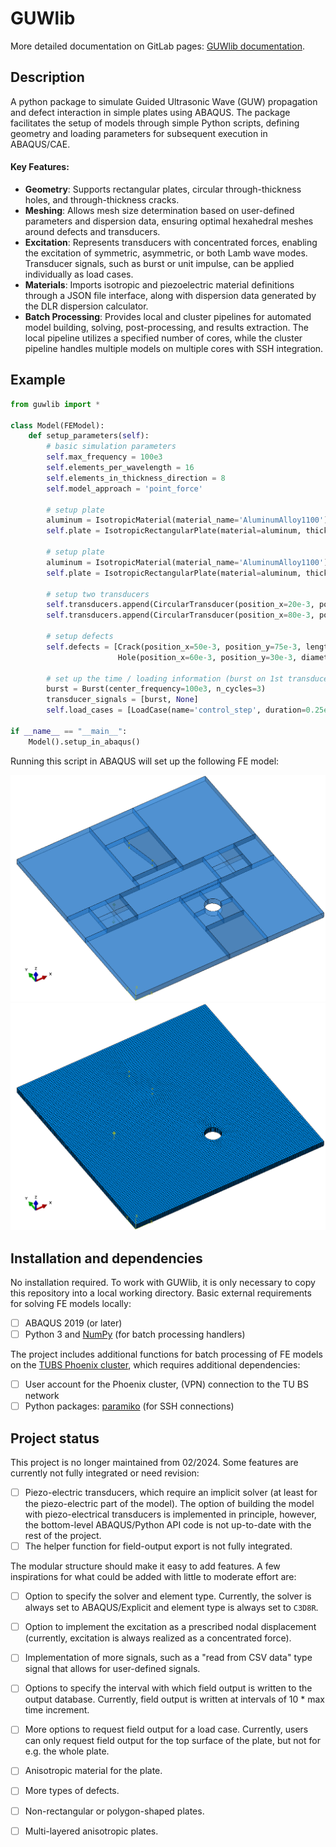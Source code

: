 # GUWlib
More detailed documentation on GitLab pages: [GUWlib documentation](https://guw-j-froboese-7e83bff35047dd42a62d8fb269d632ab5d9e6a1d5b2d7867.gitlab-pages.rz.tu-bs.de/index.html).

## Description
<!--- Let people know what your project can do specifically. Provide context and add a link to any reference visitors might be unfamiliar with. A list of Features or a Background subsection can also be added here. If there are alternatives to your project, this is a good place to list differentiating factors. --->

A python package to simulate Guided Ultrasonic Wave (GUW) propagation and defect interaction in simple plates using ABAQUS. The package facilitates the setup of models through simple Python scripts, defining geometry and loading parameters for subsequent execution in ABAQUS/CAE.

#### Key Features:

- **Geometry**: Supports rectangular plates, circular through-thickness holes, and through-thickness cracks.
- **Meshing**: Allows mesh size determination based on user-defined parameters and dispersion data, ensuring optimal hexahedral meshes around defects and transducers.
- **Excitation**: Represents transducers with concentrated forces, enabling the excitation of symmetric, asymmetric, or both Lamb wave modes. Transducer signals, such as burst or unit impulse, can be applied individually as load cases.
- **Materials**: Imports isotropic and piezoelectric material definitions through a JSON file interface, along with dispersion data generated by the DLR dispersion calculator.
- **Batch Processing**: Provides local and cluster pipelines for automated model building, solving, post-processing, and results extraction. The local pipeline utilizes a specified number of cores, while the cluster pipeline handles multiple models on multiple cores with SSH integration.


<!--- ## Visuals --->
<!--- Depending on what you are making, it can be a good idea to include screenshots or even a video (you'll frequently see GIFs rather than actual videos). Tools like ttygif can help, but check out Asciinema for a more sophisticated method. --->
## Example
<!--- Use examples liberally, and show the expected output if you can. It's helpful to have inline the smallest example of usage that you can demonstrate, while providing links to more sophisticated examples if they are too long to reasonably include in the README. --->

```python
from guwlib import *

class Model(FEModel):
    def setup_parameters(self):
        # basic simulation parameters
        self.max_frequency = 100e3
        self.elements_per_wavelength = 16
        self.elements_in_thickness_direction = 8
        self.model_approach = 'point_force'

        # setup plate
        aluminum = IsotropicMaterial(material_name='AluminumAlloy1100')
        self.plate = IsotropicRectangularPlate(material=aluminum, thickness=3e-3, width=0.2, length=0.2)

        # setup plate
        aluminum = IsotropicMaterial(material_name='AluminumAlloy1100')
        self.plate = IsotropicRectangularPlate(material=aluminum, thickness=3e-3, width=100e-3, length=100e-3)

        # setup two transducers
        self.transducers.append(CircularTransducer(position_x=20e-3, position_y=50e-3, position_z='symmetric', diameter=16e-3))
        self.transducers.append(CircularTransducer(position_x=80e-3, position_y=50e-3, position_z='symmetric', diameter=16e-3))

        # setup defects
        self.defects = [Crack(position_x=50e-3, position_y=75e-3, length=15e-3, angle_degrees=12),
                        Hole(position_x=60e-3, position_y=30e-3, diameter=8e-3)]

        # set up the time / loading information (burst on 1st transducer)
        burst = Burst(center_frequency=100e3, n_cycles=3)
        transducer_signals = [burst, None]
        self.load_cases = [LoadCase(name='control_step', duration=0.25e-3, transducer_signals=transducer_signals, output_request='field')]

if __name__ == "__main__":
    Model().setup_in_abaqus()
```

Running this script in ABAQUS will set up the following FE model:

![example fe-model geometry](docs/source/_static/minimal_example_model.png "geometry of the created FE model") ![example fe-model mesh](docs/source/_static/minimal_example_model_mesh.png "mesh of the genereated FE model")


## Installation and dependencies
No installation required. To work with GUWlib, it is only necessary to copy this repository into a local working directory.
Basic external requirements for solving FE models locally:
- [ ] ABAQUS 2019 (or later)
- [ ] Python 3 and [NumPy](https://numpy.org/) (for batch processing handlers)

The project includes additional functions for batch processing of FE models on the [TUBS Phoenix cluster](https://doku.rz.tu-bs.de/doku.php?id=hlr:phoenix), which requires additional dependencies:
- [ ] User account for the Phoenix cluster, (VPN) connection to the TU BS network
- [ ] Python packages: [paramiko](https://www.paramiko.org/) (for SSH connections)

<!--- Within a particular ecosystem, there may be a common way of installing things, such as using Yarn, NuGet, or Homebrew. However, consider the possibility that whoever is reading your README is a novice and would like more guidance. Listing specific steps helps remove ambiguity and gets people to using your project as quickly as possible. If it only runs in a specific context like a particular programming language version or operating system or has dependencies that have to be installed manually, also add a Requirements subsection. --->



## Project status
<!--- If you have run out of energy or time for your project, put a note at the top of the README saying that development has slowed down or stopped completely. Someone may choose to fork your project or volunteer to step in as a maintainer or owner, allowing your project to keep going. You can also make an explicit request for maintainers. -->

This project is no longer maintained from 02/2024. Some features are currently not fully integrated or need revision:
- [ ] Piezo-electric transducers, which require an implicit solver (at least for the piezo-electric part of the model). 
    The option of building the model with piezo-electrical transducers is implemented in principle, however, the bottom-level
    ABAQUS/Python API code is not up-to-date with the rest of the project.
- [ ] The helper function for field-output export is not fully integrated.

The modular structure should make it easy to add features. A few inspirations for what could be added with little to moderate effort are:
- [ ] Option to specify the solver and element type. Currently, the solver is always set to ABAQUS/Explicit and element type is always set
    to ``C3D8R``.
- [ ] Option to implement the excitation as a prescribed nodal displacement (currently, excitation is always realized as a concentrated force).
- [ ] Implementation of more signals, such as a "read from CSV data" type signal that allows for user-defined signals.
- [ ] Options to specify the interval with which field output is written to the output database. Currently, 
    field output is written at intervals of 10 * max time increment.
- [ ] More options to request field output for a load case. Currently, users can only request field output for the 
    top surface of the plate, but not for e.g. the whole plate.
- [ ] Anisotropic material for the plate.
- [ ] More types of defects.
- [ ] Non-rectangular or polygon-shaped plates.
- [ ] Multi-layered anisotropic plates.


<!---
    ```mermaid
    classDiagram
        note "note 01"
        note for model "test\ntest\ntest"
        steps --|> model : time data
        plate --|> model : spatial data
        class model{
            - max_frequency
            - model_mode
            - nodes_per_wavelength
            - elements_in_thickness_direction
            setup_in_abaqus()
        }
        class steps{
        }
        class plate{
        }
    ```
--->
